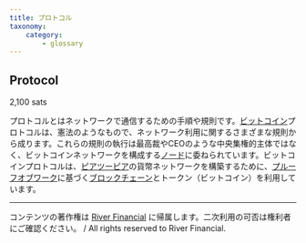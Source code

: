 ```yaml
---
title: プロトコル
taxonomy:
    category:
        - glossary
---
```


## Protocol
2,100 sats

プロトコルとはネットワークで通信するための手順や規則です。[ビットコイン](https://lostinbitcoin.sakuraweb.com/glossary/bitcoin/)プロトコルは、憲法のようなもので、ネットワーク利用に関するさまざまな規則から成ります。これらの規則の執行は最高裁やCEOのような中央集権的主体ではなく、ビットコインネットワークを構成する[ノード](https://lostinbitcoin.sakuraweb.com/glossary/node/)に委ねられています。ビットコインプロトコルは、[ピアツーピア](https://lostinbitcoin.sakuraweb.com/glossary/p2p/)の貨幣ネットワークを構築するために、[プルーフオブワーク](https://lostinbitcoin.sakuraweb.com/glossary/pow/)に基づく[ブロックチェーン](https://lostinbitcoin.sakuraweb.com/glossary/blockchain/)とトークン（ビットコイン）を利用しています。

---
コンテンツの著作権は [River Financial](https://river.com/) に帰属します。二次利用の可否は権利者にご確認ください。 / All rights reserved to River Financial.
